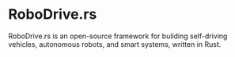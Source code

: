 # RoboDrive.rs
RoboDrive.rs is an open-source framework for building self-driving vehicles, autonomous robots, and smart systems, written in Rust. 
